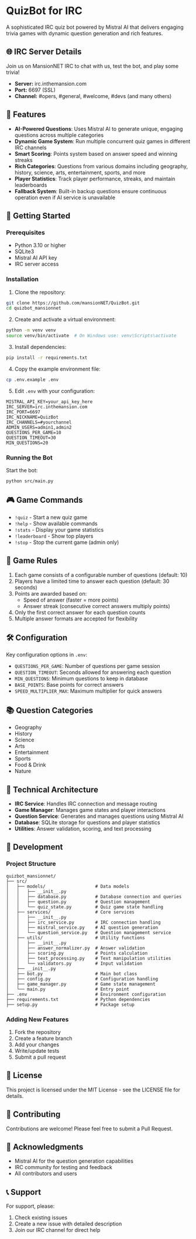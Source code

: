 # QuizBot for IRC

A sophisticated IRC quiz bot powered by Mistral AI that delivers engaging trivia games with dynamic question generation and rich features.

## 🌐 IRC Server Details

Join us on MansionNET IRC to chat with us, test the bot, and play some trivia! 

- **Server:** irc.inthemansion.com  
- **Port:** 6697 (SSL)  
- **Channel:** #opers, #general, #welcome, #devs (and many others)

## 🌟 Features

- **AI-Powered Questions**: Uses Mistral AI to generate unique, engaging questions across multiple categories
- **Dynamic Game System**: Run multiple concurrent quiz games in different IRC channels
- **Smart Scoring**: Points system based on answer speed and winning streaks
- **Rich Categories**: Questions from various domains including geography, history, science, arts, entertainment, sports, and more
- **Player Statistics**: Track player performance, streaks, and maintain leaderboards
- **Fallback System**: Built-in backup questions ensure continuous operation even if AI service is unavailable

## 🚀 Getting Started

### Prerequisites

- Python 3.10 or higher
- SQLite3
- Mistral AI API key
- IRC server access

### Installation

1. Clone the repository:
```bash
git clone https://github.com/mansionNET/QuizBot.git
cd quizbot_mansionnet
```

2. Create and activate a virtual environment:
```bash
python -m venv venv
source venv/bin/activate  # On Windows use: venv\Scripts\activate
```

3. Install dependencies:
```bash
pip install -r requirements.txt
```

4. Copy the example environment file:
```bash
cp .env.example .env
```

5. Edit `.env` with your configuration:
```env
MISTRAL_API_KEY=your_api_key_here
IRC_SERVER=irc.inthemansion.com
IRC_PORT=6697
IRC_NICKNAME=QuizBot
IRC_CHANNELS=#yourchannel
ADMIN_USERS=admin1,admin2
QUESTIONS_PER_GAME=10
QUESTION_TIMEOUT=30
MIN_QUESTIONS=20
```

### Running the Bot

Start the bot:
```bash
python src/main.py
```

## 🎮 Game Commands

- `!quiz` - Start a new quiz game
- `!help` - Show available commands
- `!stats` - Display your game statistics
- `!leaderboard` - Show top players
- `!stop` - Stop the current game (admin only)

## 🎯 Game Rules

1. Each game consists of a configurable number of questions (default: 10)
2. Players have a limited time to answer each question (default: 30 seconds)
3. Points are awarded based on:
   - Speed of answer (faster = more points)
   - Answer streak (consecutive correct answers multiply points)
4. Only the first correct answer for each question counts
5. Multiple answer formats are accepted for flexibility

## 🛠️ Configuration

Key configuration options in `.env`:

- `QUESTIONS_PER_GAME`: Number of questions per game session
- `QUESTION_TIMEOUT`: Seconds allowed for answering each question
- `MIN_QUESTIONS`: Minimum questions to keep in database
- `BASE_POINTS`: Base points for correct answers
- `SPEED_MULTIPLIER_MAX`: Maximum multiplier for quick answers

## 📚 Question Categories

- Geography
- History
- Science
- Arts
- Entertainment
- Sports
- Food & Drink
- Nature

## 🧩 Technical Architecture

- **IRC Service**: Handles IRC connection and message routing
- **Game Manager**: Manages game states and player interactions
- **Question Service**: Generates and manages questions using Mistral AI
- **Database**: SQLite storage for questions and player statistics
- **Utilities**: Answer validation, scoring, and text processing

## 🔧 Development

### Project Structure
```
quizbot_mansionnet/
├── src/
│   ├── models/                   # Data models
│   │   ├── __init__.py
│   │   ├── database.py           # Database connection and queries
│   │   ├── question.py           # Question management
│   │   └── quiz_state.py         # Quiz game state handling
│   ├── services/                 # Core services
│   │   ├── __init__.py
│   │   ├── irc_service.py        # IRC connection handling
│   │   ├── mistral_service.py    # AI question generation
│   │   └── question_service.py   # Question management service
│   ├── utils/                    # Utility functions
│   │   ├── __init__.py
│   │   ├── answer_normalizer.py  # Answer validation
│   │   ├── scoring.py            # Points calculation
│   │   ├── text_processing.py    # Text manipulation utilities
│   │   └── validators.py         # Input validation
│   ├── __init__.py
│   ├── bot.py                    # Main bot class
│   ├── config.py                 # Configuration handling
│   ├── game_manager.py           # Game state management
│   └── main.py                   # Entry point
├── .env                          # Environment configuration
├── requirements.txt              # Python dependencies
├── setup.py                      # Package setup
```

### Adding New Features

1. Fork the repository
2. Create a feature branch
3. Add your changes
4. Write/update tests
5. Submit a pull request

## 📝 License

This project is licensed under the MIT License - see the LICENSE file for details.

## 🤝 Contributing

Contributions are welcome! Please feel free to submit a Pull Request.

## 🙏 Acknowledgments

- Mistral AI for the question generation capabilities
- IRC community for testing and feedback
- All contributors and users

## 📞 Support

For support, please:
1. Check existing issues
2. Create a new issue with detailed description
3. Join our IRC channel for direct help
